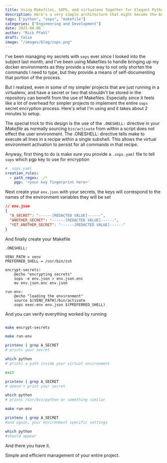 ```yaml
---
title: Using Makefiles, SOPS, and virtualenv Together for Elegant Python Environments
description: Here's a very simple architecture that might become the boilerplate for all your future python projects
tags: ["python", "sops", "makefile"]
categories: ["Engineering and Development"]
date: 2025-08-06
author: "Rick Pfahl"
draft: false
image: "/images/blog/sops.png"
---
```


I've been managing my secrets with `sops` ever since I looked into the subject last month, and I've been using Makefiles to handle bringing up my docker environments as they provide a nice way to not only shorten the commands I need to type, but they provide a means of self-documenting that portion of the process.

But I realized, even in some of my simpler projects that are just running in a virtualenv, and have a secret or two that shouldn't be stored in the repository can benefit from the use of Makefiles. Especially since it feels like a lot of overhead for simpler projects to implement the entire `sops` secret encryption process. Here's what I'm using and it takes about 2 minutes to setup.

The special trick to this design is the use of the `.ONESHELL:` directive in your *Makefile* as normally sourcing `bin/activate` from within a script does not effect the user environment. The .ONESHELL: directive tells make to execute all lines in a recipe within a single subshell. This allows the virtual environment activation to persist for all commands in that recipe.

Anyway, first thing to do is make sure you provide a `.sops.yaml` file to tell `sops` which pgp key to use for encryption

```yaml
# .sops.yaml
creation_rules:
  - path_regex: ./*
    pgp: '<your key fingerprint here>'
```

Next create your `env.json` with your secrets, the keys will correspond to the names of the environment variables they will be set

```json
// env.json
{
  "A_SECRET": "------[REDACTED VALUE]------",
  "ANOTHER_SECRET": "------[REDACTED VALUE]------",
  "YET_ANOTHER_SECRET": "------[REDACTED VALUE]------"
}
```

And finally create your Makefile

```
.ONESHELL:

VENV_PATH = venv
PREFERRED_SHELL = /usr/bin/zsh

encrypt-secrets:
	@echo "encrypting secrets"
	sops -e env.json > env.json.enc
	mv env.json.enc env.json

run-env:
	@echo "loading the environment"
	source $(VENV_PATH)/bin/activate
	sops exec-env env.json $(PREFERRED_SHELL)	
```

And you can verify everything worked by running


```bash

make encrypt-secrets

make run-env

printenv | grep A_SECRET
# prints your secret

which python
# prints a path inside your virtual environment

exit

printenv | grep A_SECRET 
# doesn't print your secret 

which python
# prints /usr/bin/python or something similar

make run-env

printenv | grep A_SECRET 
#and again, your environment specific settings

which python
#should appear 

```


And there you have it. 

Simple and efficient management of your entire project. 







